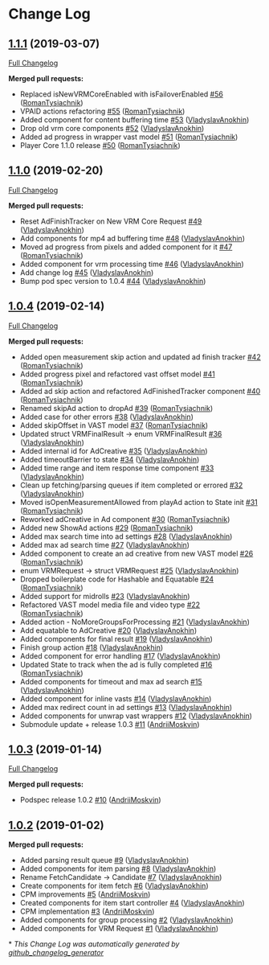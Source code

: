 # Change Log

## [1.1.1](https://github.com/VerizonAdPlatforms/VerizonVideoPartnerSDK-PlayerCore-iOS/tree/1.1.1) (2019-03-07)
[Full Changelog](https://github.com/VerizonAdPlatforms/VerizonVideoPartnerSDK-PlayerCore-iOS/compare/1.1.0...1.1.1)

**Merged pull requests:**

- Replaced isNewVRMCoreEnabled with isFailoverEnabled [\#56](https://github.com/VerizonAdPlatforms/VerizonVideoPartnerSDK-PlayerCore-iOS/pull/56) ([RomanTysiachnik](https://github.com/RomanTysiachnik))
- VPAID actions refactoring [\#55](https://github.com/VerizonAdPlatforms/VerizonVideoPartnerSDK-PlayerCore-iOS/pull/55) ([RomanTysiachnik](https://github.com/RomanTysiachnik))
- Added component for content buffering time [\#53](https://github.com/VerizonAdPlatforms/VerizonVideoPartnerSDK-PlayerCore-iOS/pull/53) ([VladyslavAnokhin](https://github.com/VladyslavAnokhin))
- Drop old vrm core components [\#52](https://github.com/VerizonAdPlatforms/VerizonVideoPartnerSDK-PlayerCore-iOS/pull/52) ([VladyslavAnokhin](https://github.com/VladyslavAnokhin))
- Added ad progress in wrapper vast model [\#51](https://github.com/VerizonAdPlatforms/VerizonVideoPartnerSDK-PlayerCore-iOS/pull/51) ([RomanTysiachnik](https://github.com/RomanTysiachnik))
- Player Core 1.1.0 release [\#50](https://github.com/VerizonAdPlatforms/VerizonVideoPartnerSDK-PlayerCore-iOS/pull/50) ([RomanTysiachnik](https://github.com/RomanTysiachnik))

## [1.1.0](https://github.com/VerizonAdPlatforms/VerizonVideoPartnerSDK-PlayerCore-iOS/tree/1.1.0) (2019-02-20)
[Full Changelog](https://github.com/VerizonAdPlatforms/VerizonVideoPartnerSDK-PlayerCore-iOS/compare/1.0.4...1.1.0)

**Merged pull requests:**

- Reset AdFinishTracker on New VRM Core Request [\#49](https://github.com/VerizonAdPlatforms/VerizonVideoPartnerSDK-PlayerCore-iOS/pull/49) ([VladyslavAnokhin](https://github.com/VladyslavAnokhin))
- Add components for mp4 ad buffering time [\#48](https://github.com/VerizonAdPlatforms/VerizonVideoPartnerSDK-PlayerCore-iOS/pull/48) ([VladyslavAnokhin](https://github.com/VladyslavAnokhin))
- Moved ad progress from pixels and added component for it [\#47](https://github.com/VerizonAdPlatforms/VerizonVideoPartnerSDK-PlayerCore-iOS/pull/47) ([RomanTysiachnik](https://github.com/RomanTysiachnik))
- Added component for vrm processing time [\#46](https://github.com/VerizonAdPlatforms/VerizonVideoPartnerSDK-PlayerCore-iOS/pull/46) ([VladyslavAnokhin](https://github.com/VladyslavAnokhin))
- Add change log [\#45](https://github.com/VerizonAdPlatforms/VerizonVideoPartnerSDK-PlayerCore-iOS/pull/45) ([VladyslavAnokhin](https://github.com/VladyslavAnokhin))
- Bump pod spec version to 1.0.4 [\#44](https://github.com/VerizonAdPlatforms/VerizonVideoPartnerSDK-PlayerCore-iOS/pull/44) ([VladyslavAnokhin](https://github.com/VladyslavAnokhin))

## [1.0.4](https://github.com/VerizonAdPlatforms/VerizonVideoPartnerSDK-PlayerCore-iOS/tree/1.0.4) (2019-02-14)
[Full Changelog](https://github.com/VerizonAdPlatforms/VerizonVideoPartnerSDK-PlayerCore-iOS/compare/1.0.3...1.0.4)

**Merged pull requests:**

- Added open measurement skip action and updated ad finish tracker [\#42](https://github.com/VerizonAdPlatforms/VerizonVideoPartnerSDK-PlayerCore-iOS/pull/42) ([RomanTysiachnik](https://github.com/RomanTysiachnik))
- Added progress pixel and refactored vast offset model [\#41](https://github.com/VerizonAdPlatforms/VerizonVideoPartnerSDK-PlayerCore-iOS/pull/41) ([RomanTysiachnik](https://github.com/RomanTysiachnik))
- Added ad skip action and refactored AdFinishedTracker component [\#40](https://github.com/VerizonAdPlatforms/VerizonVideoPartnerSDK-PlayerCore-iOS/pull/40) ([RomanTysiachnik](https://github.com/RomanTysiachnik))
- Renamed skipAd action to dropAd [\#39](https://github.com/VerizonAdPlatforms/VerizonVideoPartnerSDK-PlayerCore-iOS/pull/39) ([RomanTysiachnik](https://github.com/RomanTysiachnik))
- Added case for other errors [\#38](https://github.com/VerizonAdPlatforms/VerizonVideoPartnerSDK-PlayerCore-iOS/pull/38) ([VladyslavAnokhin](https://github.com/VladyslavAnokhin))
- Added skipOffset in VAST model [\#37](https://github.com/VerizonAdPlatforms/VerizonVideoPartnerSDK-PlayerCore-iOS/pull/37) ([RomanTysiachnik](https://github.com/RomanTysiachnik))
- Updated struct VRMFinalResult -\> enum VRMFinalResult [\#36](https://github.com/VerizonAdPlatforms/VerizonVideoPartnerSDK-PlayerCore-iOS/pull/36) ([VladyslavAnokhin](https://github.com/VladyslavAnokhin))
- Added internal id for AdCreative [\#35](https://github.com/VerizonAdPlatforms/VerizonVideoPartnerSDK-PlayerCore-iOS/pull/35) ([VladyslavAnokhin](https://github.com/VladyslavAnokhin))
- Added timeoutBarrier to state [\#34](https://github.com/VerizonAdPlatforms/VerizonVideoPartnerSDK-PlayerCore-iOS/pull/34) ([VladyslavAnokhin](https://github.com/VladyslavAnokhin))
- Added time range and item response time component [\#33](https://github.com/VerizonAdPlatforms/VerizonVideoPartnerSDK-PlayerCore-iOS/pull/33) ([VladyslavAnokhin](https://github.com/VladyslavAnokhin))
- Clean up fetching/parsing queues if item completed or errored [\#32](https://github.com/VerizonAdPlatforms/VerizonVideoPartnerSDK-PlayerCore-iOS/pull/32) ([VladyslavAnokhin](https://github.com/VladyslavAnokhin))
- Moved isOpenMeasurementAllowed from playAd action to State init [\#31](https://github.com/VerizonAdPlatforms/VerizonVideoPartnerSDK-PlayerCore-iOS/pull/31) ([RomanTysiachnik](https://github.com/RomanTysiachnik))
- Reworked adCreative in Ad component [\#30](https://github.com/VerizonAdPlatforms/VerizonVideoPartnerSDK-PlayerCore-iOS/pull/30) ([RomanTysiachnik](https://github.com/RomanTysiachnik))
- Added new ShowAd actions [\#29](https://github.com/VerizonAdPlatforms/VerizonVideoPartnerSDK-PlayerCore-iOS/pull/29) ([RomanTysiachnik](https://github.com/RomanTysiachnik))
- Added max search time into ad settings [\#28](https://github.com/VerizonAdPlatforms/VerizonVideoPartnerSDK-PlayerCore-iOS/pull/28) ([VladyslavAnokhin](https://github.com/VladyslavAnokhin))
- Added max ad search time [\#27](https://github.com/VerizonAdPlatforms/VerizonVideoPartnerSDK-PlayerCore-iOS/pull/27) ([VladyslavAnokhin](https://github.com/VladyslavAnokhin))
- Added component to create an ad creative from new VAST model [\#26](https://github.com/VerizonAdPlatforms/VerizonVideoPartnerSDK-PlayerCore-iOS/pull/26) ([RomanTysiachnik](https://github.com/RomanTysiachnik))
- enum VRMRequest -\> struct VRMRequest [\#25](https://github.com/VerizonAdPlatforms/VerizonVideoPartnerSDK-PlayerCore-iOS/pull/25) ([VladyslavAnokhin](https://github.com/VladyslavAnokhin))
- Dropped boilerplate code for Hashable and Equatable [\#24](https://github.com/VerizonAdPlatforms/VerizonVideoPartnerSDK-PlayerCore-iOS/pull/24) ([RomanTysiachnik](https://github.com/RomanTysiachnik))
- Added support for midrolls [\#23](https://github.com/VerizonAdPlatforms/VerizonVideoPartnerSDK-PlayerCore-iOS/pull/23) ([VladyslavAnokhin](https://github.com/VladyslavAnokhin))
- Refactored VAST model media file and video type [\#22](https://github.com/VerizonAdPlatforms/VerizonVideoPartnerSDK-PlayerCore-iOS/pull/22) ([RomanTysiachnik](https://github.com/RomanTysiachnik))
- Added action - NoMoreGroupsForProcessing [\#21](https://github.com/VerizonAdPlatforms/VerizonVideoPartnerSDK-PlayerCore-iOS/pull/21) ([VladyslavAnokhin](https://github.com/VladyslavAnokhin))
- Add equatable to AdCreative [\#20](https://github.com/VerizonAdPlatforms/VerizonVideoPartnerSDK-PlayerCore-iOS/pull/20) ([VladyslavAnokhin](https://github.com/VladyslavAnokhin))
- Added components for final result [\#19](https://github.com/VerizonAdPlatforms/VerizonVideoPartnerSDK-PlayerCore-iOS/pull/19) ([VladyslavAnokhin](https://github.com/VladyslavAnokhin))
- Finish group action [\#18](https://github.com/VerizonAdPlatforms/VerizonVideoPartnerSDK-PlayerCore-iOS/pull/18) ([VladyslavAnokhin](https://github.com/VladyslavAnokhin))
- Added component for error handling [\#17](https://github.com/VerizonAdPlatforms/VerizonVideoPartnerSDK-PlayerCore-iOS/pull/17) ([VladyslavAnokhin](https://github.com/VladyslavAnokhin))
- Updated State to track when the ad is fully completed [\#16](https://github.com/VerizonAdPlatforms/VerizonVideoPartnerSDK-PlayerCore-iOS/pull/16) ([RomanTysiachnik](https://github.com/RomanTysiachnik))
- Added components for timeout and max ad search [\#15](https://github.com/VerizonAdPlatforms/VerizonVideoPartnerSDK-PlayerCore-iOS/pull/15) ([VladyslavAnokhin](https://github.com/VladyslavAnokhin))
- Added component for inline vasts [\#14](https://github.com/VerizonAdPlatforms/VerizonVideoPartnerSDK-PlayerCore-iOS/pull/14) ([VladyslavAnokhin](https://github.com/VladyslavAnokhin))
- Added max redirect count in ad settings [\#13](https://github.com/VerizonAdPlatforms/VerizonVideoPartnerSDK-PlayerCore-iOS/pull/13) ([VladyslavAnokhin](https://github.com/VladyslavAnokhin))
- Added components for unwrap vast wrappers [\#12](https://github.com/VerizonAdPlatforms/VerizonVideoPartnerSDK-PlayerCore-iOS/pull/12) ([VladyslavAnokhin](https://github.com/VladyslavAnokhin))
- Submodule update + release 1.0.3 [\#11](https://github.com/VerizonAdPlatforms/VerizonVideoPartnerSDK-PlayerCore-iOS/pull/11) ([AndriiMoskvin](https://github.com/AndriiMoskvin))

## [1.0.3](https://github.com/VerizonAdPlatforms/VerizonVideoPartnerSDK-PlayerCore-iOS/tree/1.0.3) (2019-01-14)
[Full Changelog](https://github.com/VerizonAdPlatforms/VerizonVideoPartnerSDK-PlayerCore-iOS/compare/1.0.2...1.0.3)

**Merged pull requests:**

- Podspec release 1.0.2 [\#10](https://github.com/VerizonAdPlatforms/VerizonVideoPartnerSDK-PlayerCore-iOS/pull/10) ([AndriiMoskvin](https://github.com/AndriiMoskvin))

## [1.0.2](https://github.com/VerizonAdPlatforms/VerizonVideoPartnerSDK-PlayerCore-iOS/tree/1.0.2) (2019-01-02)
**Merged pull requests:**

-  Added parsing result queue [\#9](https://github.com/VerizonAdPlatforms/VerizonVideoPartnerSDK-PlayerCore-iOS/pull/9) ([VladyslavAnokhin](https://github.com/VladyslavAnokhin))
- Added components for item parsing [\#8](https://github.com/VerizonAdPlatforms/VerizonVideoPartnerSDK-PlayerCore-iOS/pull/8) ([VladyslavAnokhin](https://github.com/VladyslavAnokhin))
- Rename FetchCandidate -\> Candidate [\#7](https://github.com/VerizonAdPlatforms/VerizonVideoPartnerSDK-PlayerCore-iOS/pull/7) ([VladyslavAnokhin](https://github.com/VladyslavAnokhin))
- Create components for item fetch [\#6](https://github.com/VerizonAdPlatforms/VerizonVideoPartnerSDK-PlayerCore-iOS/pull/6) ([VladyslavAnokhin](https://github.com/VladyslavAnokhin))
- CPM improvements [\#5](https://github.com/VerizonAdPlatforms/VerizonVideoPartnerSDK-PlayerCore-iOS/pull/5) ([AndriiMoskvin](https://github.com/AndriiMoskvin))
- Created components for item start controller [\#4](https://github.com/VerizonAdPlatforms/VerizonVideoPartnerSDK-PlayerCore-iOS/pull/4) ([VladyslavAnokhin](https://github.com/VladyslavAnokhin))
- CPM implementation [\#3](https://github.com/VerizonAdPlatforms/VerizonVideoPartnerSDK-PlayerCore-iOS/pull/3) ([AndriiMoskvin](https://github.com/AndriiMoskvin))
- Added components for group processing [\#2](https://github.com/VerizonAdPlatforms/VerizonVideoPartnerSDK-PlayerCore-iOS/pull/2) ([VladyslavAnokhin](https://github.com/VladyslavAnokhin))
- Added components for VRM Request [\#1](https://github.com/VerizonAdPlatforms/VerizonVideoPartnerSDK-PlayerCore-iOS/pull/1) ([VladyslavAnokhin](https://github.com/VladyslavAnokhin))



\* *This Change Log was automatically generated by [github_changelog_generator](https://github.com/skywinder/Github-Changelog-Generator)*